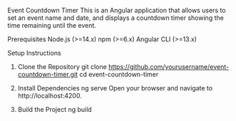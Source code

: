 Event Countdown Timer
This is an Angular application that allows users to set an event name and date, and displays a countdown timer showing the time remaining until the event.

Prerequisites
Node.js (>=14.x)
npm (>=6.x)
Angular CLI (>=13.x)

Setup Instructions
1. Clone the Repository
git clone https://github.com/yourusername/event-countdown-timer.git
cd event-countdown-timer

2. Install Dependencies
ng serve
Open your browser and navigate to http://localhost:4200.

4. Build the Project
ng build

